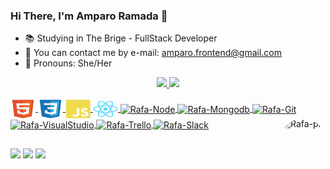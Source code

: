 ### Hi There, I'm Amparo Ramada 👋

- 📚 Studying in The Brige - FullStack Developer
- 📩 You can contact me by e-mail: amparo.frontend@gmail.com
- 🤗 Pronouns: She/Her

<div align="center">
  <a href="https://github.com/amparo1206">
  <img height="180em" src="https://github-readme-stats.vercel.app/api?username=amparo1206&show_icons=true&theme=radical&include_all_commits=true&count_private=true"/>
  <img height="180em" src="https://github-readme-stats.vercel.app/api/top-langs/?username=amparo1206&layout=compact&langs_count=7&theme=radical"/>
</div>
  
  

</div>
<div style="display: inline_block"><br>
  <img align="center" alt="Rafa-HTML" height="30" width="40" src="https://raw.githubusercontent.com/devicons/devicon/master/icons/html5/html5-original.svg">
  <img align="center" alt="Rafa-CSS" height="30" width="40" src="https://raw.githubusercontent.com/devicons/devicon/master/icons/css3/css3-original.svg">
  <img align="center" alt="Rafa-Js" height="30" width="40" src="https://raw.githubusercontent.com/devicons/devicon/master/icons/javascript/javascript-plain.svg">
  <img align="center" alt="Rafa-React" height="30" width="40" src="https://raw.githubusercontent.com/devicons/devicon/master/icons/react/react-original.svg">
  <img align="center" alt="Rafa-Node" height="30" width="40" src="https://cdn.jsdelivr.net/gh/devicons/devicon/icons/nodejs/nodejs-original.svg">
  <img align="center" alt="Rafa-Mongodb" height="30" width="40" src="https://cdn.jsdelivr.net/gh/devicons/devicon/icons/mongodb/mongodb-original-wordmark.svg">
  <img align="center" alt="Rafa-Git" height="30" width="40" src="https://cdn.jsdelivr.net/gh/devicons/devicon/icons/git/git-original.svg">
  <img align="center" alt="Rafa-VisualStudio" height="30" width="40" src="https://cdn.jsdelivr.net/gh/devicons/devicon/icons/visualstudio/visualstudio-plain.svg">
  <img align="center" alt="Rafa-Trello" height="30" width="40" src="https://cdn.jsdelivr.net/gh/devicons/devicon/icons/trello/trello-plain.svg">
  <img align="center" alt="Rafa-Slack" height="30" width="40" src="https://cdn.jsdelivr.net/gh/devicons/devicon/icons/slack/slack-original.svg">
  <img align="right" alt="Rafa-pic" height="150" style="border-radius:60px;" src='https://avataaars.io/?avatarStyle=Transparent&topType=LongHairStraight2&accessoriesType=Prescription01&hairColor=BlondeGolden&facialHairType=Blank&clotheType=Hoodie&clotheColor=Red&eyeType=Happy&eyebrowType=Default&mouthType=Default&skinColor=Light'
/?width=676&height=676">
</div>

                       
##

<a href="https://www.instagram.com/arm_vlc/" target="_blank"><img src="https://img.shields.io/badge/-Instagram-%23E4405F?style=for-the-badge&logo=instagram&logoColor=white" target="_blank"></a>
  <a href = "mailto:amparo.frontend@gmail.com"><img src="https://img.shields.io/badge/-Gmail-%23333?style=for-the-badge&logo=gmail&logoColor=white" target="_blank"></a>
    <a href="www.linkedin.com/in/amparoramada" target="_blank"><img src="https://img.shields.io/badge/-LinkedIn-%230077B5?style=for-the-badge&logo=linkedin&logoColor=white" target="_blank"></a> 
